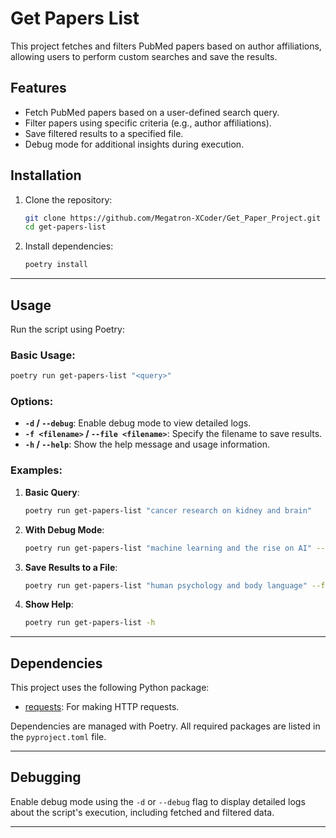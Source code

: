 
# Get Papers List

This project fetches and filters PubMed papers based on author affiliations, allowing users to perform custom searches and save the results.

## Features
- Fetch PubMed papers based on a user-defined search query.
- Filter papers using specific criteria (e.g., author affiliations).
- Save filtered results to a specified file.
- Debug mode for additional insights during execution.


## Installation

1. Clone the repository:
   ```bash
   git clone https://github.com/Megatron-XCoder/Get_Paper_Project.git
   cd get-papers-list
   ```

2. Install dependencies:
   ```bash
   poetry install
   ```

---

## Usage

Run the script using Poetry:

### Basic Usage:
```bash
poetry run get-papers-list "<query>"
```

### Options:
- **`-d` / `--debug`**: Enable debug mode to view detailed logs.
- **`-f <filename>` / `--file <filename>`**: Specify the filename to save results.
- **`-h` / `--help`**: Show the help message and usage information.

### Examples:

1. **Basic Query**:
   ```bash
   poetry run get-papers-list "cancer research on kidney and brain"
   ```

2. **With Debug Mode**:
   ```bash
   poetry run get-papers-list "machine learning and the rise on AI" --debug
   ```

3. **Save Results to a File**:
   ```bash
   poetry run get-papers-list "human psychology and body language" --file genetics.csv
   ```

4. **Show Help**:
    ```bash
   poetry run get-papers-list -h
   ```

---

## Dependencies

This project uses the following Python package:
- [requests](https://pypi.org/project/requests/): For making HTTP requests.

Dependencies are managed with Poetry. All required packages are listed in the `pyproject.toml` file.

---

## Debugging
Enable debug mode using the `-d` or `--debug` flag to display detailed logs about the script's execution, including fetched and filtered data.

---
